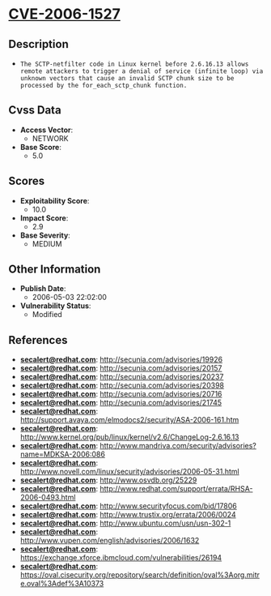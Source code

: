 
# [CVE-2006-1527](https://cve.mitre.org/cgi-bin/cvename.cgi?name=CVE-2006-1527)

## Description

- `The SCTP-netfilter code in Linux kernel before 2.6.16.13 allows remote attackers to trigger a denial of service (infinite loop) via unknown vectors that cause an invalid SCTP chunk size to be processed by the for_each_sctp_chunk function.`

## Cvss Data

- **Access Vector**:
  - NETWORK
- **Base Score**:
  - 5.0

## Scores

- **Exploitability Score**:
  - 10.0
- **Impact Score**:
  - 2.9
- **Base Severity**:
  - MEDIUM

## Other Information

- **Publish Date**:
  - 2006-05-03 22:02:00
- **Vulnerability Status**:
  - Modified

## References

- **secalert@redhat.com**: http://secunia.com/advisories/19926
- **secalert@redhat.com**: http://secunia.com/advisories/20157
- **secalert@redhat.com**: http://secunia.com/advisories/20237
- **secalert@redhat.com**: http://secunia.com/advisories/20398
- **secalert@redhat.com**: http://secunia.com/advisories/20716
- **secalert@redhat.com**: http://secunia.com/advisories/21745
- **secalert@redhat.com**: http://support.avaya.com/elmodocs2/security/ASA-2006-161.htm
- **secalert@redhat.com**: http://www.kernel.org/pub/linux/kernel/v2.6/ChangeLog-2.6.16.13
- **secalert@redhat.com**: http://www.mandriva.com/security/advisories?name=MDKSA-2006:086
- **secalert@redhat.com**: http://www.novell.com/linux/security/advisories/2006-05-31.html
- **secalert@redhat.com**: http://www.osvdb.org/25229
- **secalert@redhat.com**: http://www.redhat.com/support/errata/RHSA-2006-0493.html
- **secalert@redhat.com**: http://www.securityfocus.com/bid/17806
- **secalert@redhat.com**: http://www.trustix.org/errata/2006/0024
- **secalert@redhat.com**: http://www.ubuntu.com/usn/usn-302-1
- **secalert@redhat.com**: http://www.vupen.com/english/advisories/2006/1632
- **secalert@redhat.com**: https://exchange.xforce.ibmcloud.com/vulnerabilities/26194
- **secalert@redhat.com**: https://oval.cisecurity.org/repository/search/definition/oval%3Aorg.mitre.oval%3Adef%3A10373
